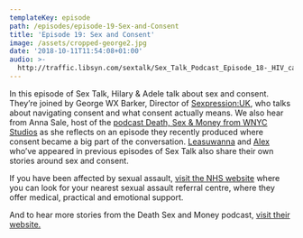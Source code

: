 ```yaml
---
templateKey: episode
path: /episodes/episode-19-Sex-and-Consent
title: 'Episode 19: Sex and Consent'
image: /assets/cropped-george2.jpg
date: '2018-10-11T11:54:08+01:00'
audio: >-
  http://traffic.libsyn.com/sextalk/Sex_Talk_Podcast_Episode_18-_HIV_can_affect_anyone.mp3
---
```

In this episode of Sex Talk, Hilary & Adele talk about sex and consent. They’re joined by George WX Barker, Director of [Sexpression:UK](http://sexpression.org.uk/), who talks about navigating consent and what consent actually means. We also hear from Anna Sale, host of the [podcast Death, Sex & Money from WNYC Studios](https://www.wnycstudios.org/shows/deathsexmoney) as she reflects on an episode they recently produced where consent became a big part of the conversation. [Leasuwanna](https://www.sextalk.radio/episodes/episode-8-Living-With-HIV) and [Alex](https://www.sextalk.radio/episodes/episode-6-sex-and-alcohol) who’ve appeared in previous episodes of Sex Talk also share their own stories around sex and consent. 

If you have been affected by sexual assault, [visit the NHS website](https://www.nhs.uk/live-well/sexual-health/help-after-rape-and-sexual-assault/) where you can look for your nearest sexual assault referral centre, where they offer medical, practical and emotional support.

And to hear more stories from the Death Sex and Money podcast, [visit their website.
](https://www.wnycstudios.org/shows/deathsexmoney)
